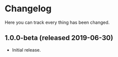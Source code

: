 # Changelog

Here you can track every thing has been changed.

## 1.0.0-beta (released 2019-06-30)
- Initial release.